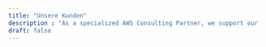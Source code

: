 ```yaml
---
title: "Unsere Kunden"
description : "As a specialized AWS Consulting Partner, we support our enterprise customers on their journey to the public cloud."
draft: false
---
```


